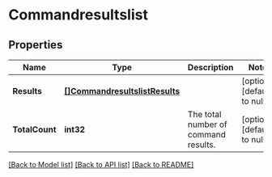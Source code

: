 # Commandresultslist

## Properties
Name | Type | Description | Notes
------------ | ------------- | ------------- | -------------
**Results** | [**[]CommandresultslistResults**](commandresultslist_results.md) |  | [optional] [default to null]
**TotalCount** | **int32** | The total number of command results. | [optional] [default to null]

[[Back to Model list]](../README.md#documentation-for-models) [[Back to API list]](../README.md#documentation-for-api-endpoints) [[Back to README]](../README.md)


